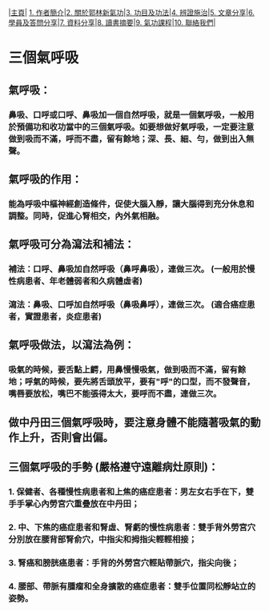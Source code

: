 |[主頁](/README.md)| [1. 作者簡介](/a10.md)|[2. 關於郭林新氣功](/a1.md)|[3. 功目及功法](/a2.md)|[4. 辨證施治](/a3.md)|[5. 文章分享](/a5.md)|[6. 學員及答問分享](/a6.md)|[7. 資料分享](/a7.md)|[8. 讀書摘要](/a4.md)|[9. 氣功課程](/郭林新氣功課程.md)|[10. 聯絡我們](/a9.md)|

# 三個氣呼吸

## 氣呼吸：
### 鼻吸、口呼或口呼、鼻吸加一個自然呼吸，就是一個氣呼吸，一般用於預備功和收功當中的三個氣呼吸。如要想做好氣呼吸，一定要注意做到吸而不滿，呼而不盡，留有餘地；深、長、細、勻，做到出入無聲。

## 氣呼吸的作用：
### 能為呼吸中樞神經創造條件，促使大腦入靜，讓大腦得到充分休息和調整。同時，促進心腎相交，內外氣相融。

## 氣呼吸可分為瀉法和補法：
### 補法：口呼、鼻吸加自然呼吸（鼻呼鼻吸），連做三次。 (一般用於慢性病患者、年老體弱者和久病體虛者)
### 瀉法：鼻吸、口呼加自然呼吸（鼻吸鼻呼），連做三次。 (適合癌症患者，實證患者，炎症患者)

## 氣呼吸做法，以瀉法為例：
### 吸氣的時候，要舌點上齶，用鼻慢慢吸氣，做到吸而不滿，留有餘地；呼氣的時候，要先將舌頭放平，要有"呼"的口型，而不發聲音，嘴唇要放松，嘴巴不能張得太大，要呼而不盡，連做三次。

## 做中丹田三個氣呼吸時，要注意身體不能隨著吸氣的動作上升，否則會出偏。

## 三個氣呼吸的手勢 (嚴格遵守遠離病灶原則)：
### 1. 保健者、各種慢性病患者和上焦的癌症患者：男左女右手在下，雙手手掌心內勞宮穴重疊放在中丹田；
### 2. 中、下焦的癌症患者和腎虛、腎虧的慢性病患者：雙手背外勞宮穴分別放在腰背部腎俞穴，中指尖和拇指尖輕輕相接；
### 3. 腎癌和膀胱癌患者：手背的外勞宮穴輕貼帶脈穴，指尖向後；
### 4. 腰部、帶脈有腫瘤和全身擴散的癌症患者：雙手位置同松靜站立的姿勢。
